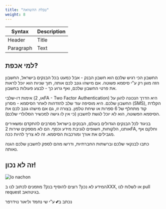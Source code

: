 ```yaml
---
title: "טבלת ההשוואה"
weight: 8
---
```


| Syntax      | Description |
| ----------- | ----------- |
| Header      | Title       |
| Paragraph   | Text        |

## למי אכפת?

החשבון הכי רגיש שלכם הוא חשבון הבנק - אבל כמעט בכל הבנקים בישראל, החשבון הזה מוגן רק ע"י סיסמא פשוטה. אם מישהו גונב לכם אותה, תוך שניות הוא יוכל לראות את פרטי החשבון שלכם, ואף גרוע כך - לבצע פעולות בחשבון. 

אימות דו-שלבי (או, 2FA - Two Factor Authentication) היא הדרך הנכונה להגן על החשבון שלכם. היא מוסיפה עוד שלב להזדהות לאחר הסיסמא - מסרון (SMS), הקלדת קוד מתחלף של 6 ספרות או שיחת טלפון. בצורה זו, גם אם מישהו גונב לכם את הסיסמא הפשוטה, הוא לא יוכל לגשת לחשבון (כי אין לו גישה למכשיר הסלולרי שלכם).

בניגוד לכל הבנקים הגדולים בעולם, הבנקים בישראל מסרבים להתקדם ומשאירים אותנו, הלקוחות, חשופים לגניבת מידע וכסף. הם לא מספקים שירות 2FA, וחלקם אף מגבילים את אורך ומורכבות הסיסמא. זה לא צריך להיות ככה. 

כתבו לבנקאי שלכם וברשתות החברתיות, ודרשו מהם לספק לחשבון שלכם הגנה נאותה.

## זה לא נכון!

![lo nachon](/2fa-org-il/lo-nachon.png)

המידע לא נכון? רוצים להוסיף בנק? מוזמנים לכתוב לנו בXXX, או לשלוח לנו pull request בגיטהאב.

נכתב ב💕  ע"י שי נחמד וליאור נוידרפר


